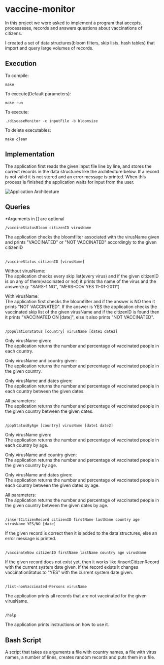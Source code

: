 # vaccine-monitor

In this project we were asked to implement a program that accepts, processeses, records and answers questions about vaccinations of citizens.

I created a set of data structures(bloom filters, skip lists, hash tables) that import and query large volumes of records.

## Execution

To compile:
```
make
```
To execute(Default parameters):
```
make run
```
To execute:
```
./diseaseMonitor -c inputFile -b bloomsize
```
To delete executables:
```
make clean
```
## Implementation
The application first reads the given input file line by line, and stores the correct records in the data structures like the architecture below. If a record is not valid it is not stored and an error message is printed. When this process is finished the application waits for input from the user.

![Application Architecture](https://user-images.githubusercontent.com/49104172/169171607-b6e9d35b-d488-457f-91ee-604713243282.jpg)
## Queries
*Arguments in [] are optional

```
/vaccineStatusBloom citizenID virusName
```
The application checks the bloomfilter associated with the virusName given and prints "VACCINATED" or "NOT VACCINATED" accordingly to the given citizenID
<br />
<br />
```
/vaccineStatus citizenID [virusName]
```
Without virusName:<br />
The application checks every skip list(every virus) and if the given citizenID is on any of them(vaccinated or not) it prints tha name of the virus and the answer(e.g: "SARS-1 NO", "MERS-COV YES 11-01-2011")

With virusName:<br />
The application first checks the bloomfilter and if the answer is NO then it prints "NOT VACCINATED". If the answer is YES the application checks the vaccinated skip list of the given virusName and if the citizenID is found then it prints "VACCINATED ON [date]", else it also prints "NOT VACCINATED".
<br />
<br />
```
/populationStatus [country] virusName [date1 date2]
```
Only virusName given:<br />
The application returns the number and percentage of vaccinated people in each country.

Only virusName and country given:<br />
The application returns the number and percentage of vaccinated people in the given country.

Only virusName and dates given:<br />
The application returns the number and percentage of vaccinated people in each country between the given dates.

All parameters:<br />
The application returns the number and percentage of vaccinated people in the given country between the given dates.
<br />
<br />
```
/popStatusByAge [country] virusName [date1 date2]
```
Only virusName given:<br />
The application returns the number and percentage of vaccinated people in each country by age.

Only virusName and country given:<br />
The application returns the number and percentage of vaccinated people in the given country by age.

Only virusName and dates given:<br />
The application returns the number and percentage of vaccinated people in each country between the given dates by age.

All parameters:<br />
The application returns the number and percentage of vaccinated people in the given country between the given dates by age.
<br />
<br />
```
/insertCitizenRecord citizenID firstName lastName country age virusName YES/NO [date]
```
If the given record is correct then it is added to the data structures, else an error message is printed.
<br />
<br />
```
/vaccinateNow citizenID firstName lastName country age virusName
```
If the given record does not exist yet, then it works like /insertCitizenRecord with the current system date given.
If the record exists it changes vaccinationStatus to "YES" with the current system date given.
<br />
<br />
```
/list-nonVaccinated-Persons virusName
```
The application prints all records that are not vaccinated for the given virusName.
<br />
<br />
```
/help
```
The application prints instructions on how to use it.

## Bash Script
A script that takes as arguments a file with country names, a file with virus names, a number of lines, creates random records and puts them in a file.